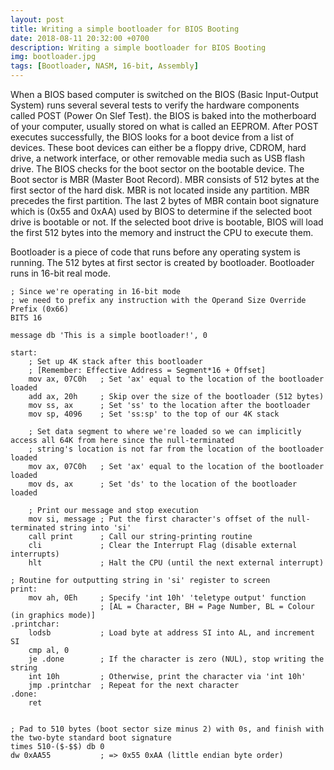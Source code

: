 ```yaml
---
layout: post
title: Writing a simple bootloader for BIOS Booting
date: 2018-08-11 20:32:00 +0700
description: Writing a simple bootloader for BIOS Booting
img: bootloader.jpg
tags: [Bootloader, NASM, 16-bit, Assembly]
---
```

When a BIOS based computer is switched on the BIOS (Basic Input-Output System) runs several several tests to verify the hardware components called POST (Power On Slef Test). the BIOS is baked into the motherboard of your computer, usually stored on what is called an EEPROM. After POST executes successfully, the BIOS looks for a boot device from a list of devices. These boot devices can either be a floppy drive, CDROM, hard drive, a network interface, or other removable media such as USB flash drive. The BIOS checks for the boot sector on the bootable device. The Boot sector is MBR (Master Boot Record). MBR consists of 512 bytes at the first sector of the hard disk. MBR is not located inside any partition. MBR precedes the first partition. The last 2 bytes of MBR contain boot signature which is (0x55 and 0xAA) used by BIOS to determine if the selected boot drive is bootable or not. If the selected boot drive is bootable, BIOS will load the first 512 bytes into the memory and instruct the CPU to execute them.

Bootloader is a piece of code that runs before any operating system is running. The 512 bytes at first sector is created by bootloader. Bootloader runs in 16-bit real mode.

<pre>
<code data-language="c">; Since we're operating in 16-bit mode
; we need to prefix any instruction with the Operand Size Override Prefix (0x66)
BITS 16

message db 'This is a simple bootloader!', 0

start:
    ; Set up 4K stack after this bootloader
    ; [Remember: Effective Address = Segment*16 + Offset]
    mov ax, 07C0h   ; Set 'ax' equal to the location of the bootloader loaded
    add ax, 20h     ; Skip over the size of the bootloader (512 bytes)
    mov ss, ax      ; Set 'ss' to the location after the bootloader
    mov sp, 4096    ; Set 'ss:sp' to the top of our 4K stack

    ; Set data segment to where we're loaded so we can implicitly access all 64K from here since the null-terminated
    ; string's location is not far from the location of the bootloader loaded
    mov ax, 07C0h   ; Set 'ax' equal to the location of the bootloader loaded
    mov ds, ax      ; Set 'ds' to the location of the bootloader loaded

    ; Print our message and stop execution
    mov si, message ; Put the first character's offset of the null-terminated string into 'si'
    call print      ; Call our string-printing routine
    cli             ; Clear the Interrupt Flag (disable external interrupts)
    hlt             ; Halt the CPU (until the next external interrupt)

; Routine for outputting string in 'si' register to screen
print:
    mov ah, 0Eh     ; Specify 'int 10h' 'teletype output' function
                    ; [AL = Character, BH = Page Number, BL = Colour (in graphics mode)]
.printchar:
    lodsb           ; Load byte at address SI into AL, and increment SI
    cmp al, 0
    je .done        ; If the character is zero (NUL), stop writing the string
    int 10h         ; Otherwise, print the character via 'int 10h'
    jmp .printchar  ; Repeat for the next character
.done:
    ret


; Pad to 510 bytes (boot sector size minus 2) with 0s, and finish with the two-byte standard boot signature
times 510-($-$$) db 0
dw 0xAA55	        ; => 0x55 0xAA (little endian byte order)</code>
</pre>

